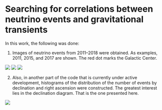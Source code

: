 # Searching for correlations between neutrino events and gravitational transients

In this work, the following was done:
1. Images of neutrino events from 2011–2018 were obtained. As examples, 2011, 2015, and 2017 are shown. The red dot marks the Galactic Center.
<image src="/2011.png">
<image src="/2015.png">
<image src="/2017.png">

2. Also, in another part of the code that is currently under active development, histograms of the distribution of the number of events by declination and right ascension were constructed. The greatest interest lies in the declination diagram. That is the one presented here.

<image src="/Гистограмма: Dec.png">
